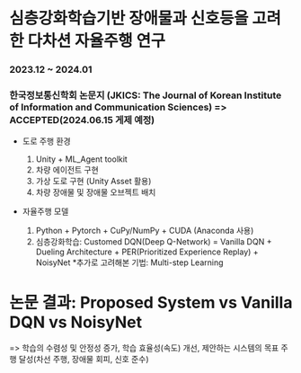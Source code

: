 # 심층강화학습기반 장애물과 신호등을 고려한 다차션 자율주행 연구
### 2023.12 ~ 2024.01 
### 한국정보통신학회 논문지 (JKICS: The Journal of Korean Institute of Information and Communication Sciences) => ACCEPTED(2024.06.15 게제 예정)
- 도로 주행 환경
  1. Unity + ML_Agent toolkit
  2. 차량 에이전트 구현
  3. 가상 도로 구현 (Unity Asset 활용)
  4. 차량 장애물 및 장애물 오브젝트 배치
     
- 자율주행 모델
  1. Python + Pytorch + CuPy/NumPy + CUDA (Anaconda 사용)
  2. 심층강화학습: Customed DQN(Deep Q-Network) = Vanilla DQN + Dueling Architecture + PER(Prioritized Experience Replay) + NoisyNet
  *추가로 고려해본 기법: Multi-step Learning

# 논문 결과: Proposed System vs Vanilla DQN vs NoisyNet 
=> 학습의 수렴성 및 안정성 증가, 학습 효율성(속도) 개선, 제안하는 시스템의 목표 주행 달성(차선 주행, 장애물 회피, 신호 준수)
